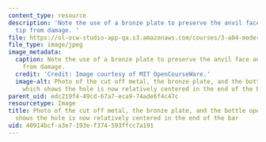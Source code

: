 ```yaml
---
content_type: resource
description: 'Note the use of a bronze plate to preserve the anvil face and punch
  tip from damage. '
file: https://ol-ocw-studio-app-qa.s3.amazonaws.com/courses/3-a04-modern-blacksmithing-and-physical-metallurgy-fall-2008/40914bcfa3e7193ef374593ffcc7a191_080.jpg
file_type: image/jpeg
image_metadata:
  caption: Note the use of a bronze plate to preserve the anvil face and punch tip
    from damage.
  credit: 'Credit: Image courtesy of MIT OpenCourseWare.'
  image-alt: Photo of the cut off metal, the bronze plate, and the bottle opener,
    which shows the hole is now relatively centered in the end of the bar.
parent_uid: edc219f4-49cd-67a7-eca9-74ade6f4c47c
resourcetype: Image
title: Photo of the cut off metal, the bronze plate, and the bottle opener, which
  shows the hole is now relatively centered in the end of the bar
uid: 40914bcf-a3e7-193e-f374-593ffcc7a191
---
```

